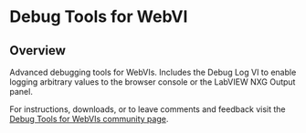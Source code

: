 # Debug Tools for WebVI

## Overview

Advanced debugging tools for WebVIs. Includes the Debug Log VI to enable logging arbitrary values to the browser console or the LabVIEW NXG Output panel.

For instructions, downloads, or to leave comments and feedback visit the [Debug Tools for WebVIs community page](https://bit.ly/debugtools).

